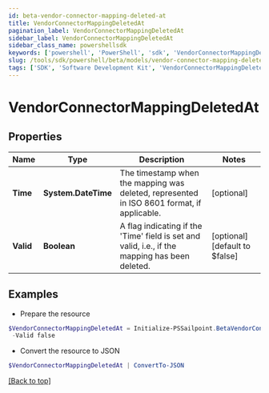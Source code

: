 ```yaml
---
id: beta-vendor-connector-mapping-deleted-at
title: VendorConnectorMappingDeletedAt
pagination_label: VendorConnectorMappingDeletedAt
sidebar_label: VendorConnectorMappingDeletedAt
sidebar_class_name: powershellsdk
keywords: ['powershell', 'PowerShell', 'sdk', 'VendorConnectorMappingDeletedAt', 'BetaVendorConnectorMappingDeletedAt'] 
slug: /tools/sdk/powershell/beta/models/vendor-connector-mapping-deleted-at
tags: ['SDK', 'Software Development Kit', 'VendorConnectorMappingDeletedAt', 'BetaVendorConnectorMappingDeletedAt']
---
```



# VendorConnectorMappingDeletedAt

## Properties

Name | Type | Description | Notes
------------ | ------------- | ------------- | -------------
**Time** | **System.DateTime** | The timestamp when the mapping was deleted, represented in ISO 8601 format, if applicable. | [optional] 
**Valid** | **Boolean** | A flag indicating if the 'Time' field is set and valid, i.e., if the mapping has been deleted. | [optional] [default to $false]

## Examples

- Prepare the resource
```powershell
$VendorConnectorMappingDeletedAt = Initialize-PSSailpoint.BetaVendorConnectorMappingDeletedAt  -Time 0001-01-01T00:00Z `
 -Valid false
```

- Convert the resource to JSON
```powershell
$VendorConnectorMappingDeletedAt | ConvertTo-JSON
```


[[Back to top]](#) 

